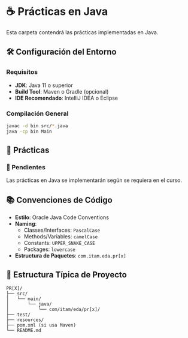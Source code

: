 # ☕ Prácticas en Java

Esta carpeta contendrá las prácticas implementadas en Java.

## 🛠️ Configuración del Entorno

### Requisitos
- **JDK**: Java 11 o superior
- **Build Tool**: Maven o Gradle (opcional)
- **IDE Recomendado**: IntelliJ IDEA o Eclipse

### Compilación General
```bash
javac -d bin src/*.java
java -cp bin Main
```

## 📁 Prácticas

### 🔄 Pendientes
Las prácticas en Java se implementarán según se requiera en el curso.

## 📚 Convenciones de Código

- **Estilo**: Oracle Java Code Conventions
- **Naming**:
  - Classes/Interfaces: `PascalCase`
  - Methods/Variables: `camelCase`
  - Constants: `UPPER_SNAKE_CASE`
  - Packages: `lowercase`
- **Estructura de Paquetes**: `com.itam.eda.pr[x]`

## 🔧 Estructura Típica de Proyecto
```
PR[X]/
├── src/
│   └── main/
│       └── java/
│           └── com/itam/eda/pr[x]/
├── test/
├── resources/
├── pom.xml (si usa Maven)
└── README.md
```